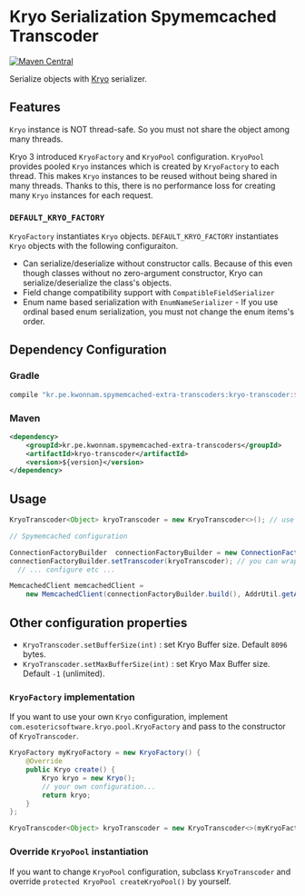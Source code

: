 # Kryo Serialization Spymemcached Transcoder
[![Maven Central](https://maven-badges.herokuapp.com/maven-central/kr.pe.kwonnam.spymemcached-extra-transcoders/kryo-transcoder/badge.svg)](https://maven-badges.herokuapp.com/maven-central/kr.pe.kwonnam.spymemcached-extra-transcoders/kryo-transcoder)

Serialize objects with [Kryo](https://github.com/EsotericSoftware/kryo) serializer.

## Features
`Kryo` instance is NOT thread-safe. So you must not share the object among many threads.

Kryo 3 introduced `KryoFactory` and `KryoPool` configuration.
`KryoPool` provides pooled `Kryo` instances which is created by `KryoFactory` to each thread. This makes `Kryo` instances to be reused without being shared in many threads.
Thanks to this, there is no performance loss for creating many `Kryo` instances for each request.

### `DEFAULT_KRYO_FACTORY`
`KryoFactory` instantiates `Kryo` objects.
`DEFAULT_KRYO_FACTORY` instantiates `Kryo` objects with the following configuraiton.

* Can serialize/deserialize without constructor calls. Because of this even though classes without no zero-argument constructor, Kryo can serialize/deserialize the class's objects.
* Field change compatibility support with `CompatibleFieldSerializer`
* Enum name based serialization with `EnumNameSerializer` - If you use ordinal based enum serialization, you must not change the enum items's order.


## Dependency Configuration
### Gradle
```groovy
compile "kr.pe.kwonnam.spymemcached-extra-transcoders:kryo-transcoder:${version}"
```

### Maven
```xml
<dependency>
    <groupId>kr.pe.kwonnam.spymemcached-extra-transcoders</groupId>
    <artifactId>kryo-transcoder</artifactId>
    <version>${version}</version>
</dependency>
```

## Usage
```java
KryoTranscoder<Object> kryoTranscoder = new KryoTranscoder<>(); // use DEFAULT_KRYO_FACTORY

// Spymemcached configuration

ConnectionFactoryBuilder  connectionFactoryBuilder = new ConnectionFactoryBuilder();
connectionFactoryBuilder.setTranscoder(kryoTranscoder); // you can wrap this with xxx-compress-transcoder
  // ... configure etc ...

MemcachedClient memcachedClient = 
    new MemcachedClient(connectionFactoryBuilder.build(), AddrUtil.getAddresses("memcachedhost:port"));
```

## Other configuration properties
* `KryoTranscoder.setBufferSize(int)` : set Kryo Buffer size. Default `8096` bytes.
* `KryoTranscoder.setMaxBufferSize(int)` : set Kryo Max Buffer size. Default `-1` (unlimited). 
 
### `KryoFactory` implementation
If you want to use your own `Kryo` configuration, implement `com.esotericsoftware.kryo.pool.KryoFactory`
and pass to the constructor of `KryoTranscoder`.

```java
KryoFactory myKryoFactory = new KryoFactory() {
    @Override
    public Kryo create() {
        Kryo kryo = new Kryo();
        // your own configuration...
        return kryo;
    }
};

KryoTranscoder<Object> kryoTranscoder = new KryoTranscoder<>(myKryoFactory);

```

### Override `KryoPool` instantiation
If you want to change `KryoPool` configuration, subclass `KryoTranscoder` and override `protected KryoPool createKryoPool()` by yourself.